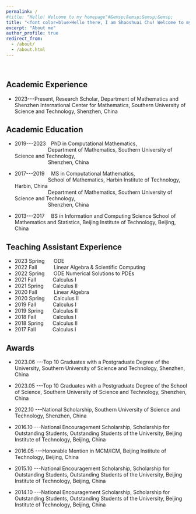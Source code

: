 ```yaml
---
permalink: /
#title: "Hello! Welcome to my homepage"#&emsp;&emsp;&emsp;&emsp;
title: "<font color=blue>Hello there, I am Shaoshuai Chu! Welcome to my homepage!</font>"
excerpt: "About me"
author_profile: true
redirect_from: 
  - /about/
  - /about.html
---
```


&nbsp;
&nbsp;


## Academic Experience

* 2023---Present, Research Scholar, Department of Mathematics and Shenzhen International Center for Mathematics, Southern University of Science and Technology, Shenzhen, China


## Academic Education

* 2019---2023&emsp;PhD in Computational Mathematics,             
&emsp;&emsp;&emsp;&emsp;&emsp;&emsp;&ensp;Department of Mathematics, Southern University of Science and Technology,     
&emsp;&emsp;&emsp;&emsp;&emsp;&emsp;&ensp;Shenzhen, China
  
* 2017---2019 &emsp;MS in Computational Mathematics,   
&emsp;&emsp;&emsp;&emsp;&emsp;&emsp;&ensp;School of Mathematics, Harbin Institute of Technology, Harbin, China   
&emsp;&emsp;&emsp;&emsp;&emsp;&emsp;&ensp;Department of Mathematics, Southern University of Science and Technology,   
&emsp;&emsp;&emsp;&emsp;&emsp;&emsp;&ensp;Shenzhen, China

* 2013---2017 &emsp;BS in Information and Computing Science
           School of Mathematics and Statistics, Beijing Institute of Technology, Beijing, China

## Teaching Assistant Experience
  * 2023 Spring  &emsp;&ensp;ODE
  * 2022 Fall    &emsp;&emsp;&ensp;&ensp;Linear Algebra & Scientific Computing
  * 2022 Spring  &emsp;&ensp;ODE Numerical Solutions to PDEs
  * 2021 Fall    &emsp;&emsp;&ensp;&ensp;Calculus I
  * 2021 Spring  &emsp;&ensp;Calculus II
  * 2020 Fall    &emsp;&emsp;&ensp;&ensp;Linear Algebra
  * 2020 Spring  &emsp;&ensp;Calculus II
  * 2019 Fall    &emsp;&emsp;&ensp;&ensp;Calculus I 
  * 2019 Spring  &emsp;&ensp;Calculus II
  * 2018 Fall    &emsp;&emsp;&ensp;&ensp;Calculus I 
  * 2018 Spring  &emsp;&ensp;Calculus II
  * 2017 Fall    &emsp;&emsp;&ensp;&ensp;Calculus I 
## Awards

* 2023.06 ---Top 10 Graduates with a Postgraduate Degree of the University, Southern University of Science and Technology, Shenzhen, China

* 2023.05 ---Top 10 Graduates with a Postgraduate Degree of the School of Science,
Southern University of Science and Technology, Shenzhen, China

* 2022.10 ---National Scholarship, Southern University of Science and Technology, Shenzhen, China

* 2016.10 ---National Encouragement Scholarship, Scholarship for Outstanding Students, Outstanding Students of the University, Beijing Institute of Technology, Beijing, China

* 2016.05 ---Honorable Mention in MCM/ICM, Beijing Institute of Technology, Beijing, China

* 2015.10 ---National Encouragement Scholarship, Scholarship for Outstanding Students, Outstanding Students of the University, Beijing Institute of Technology, Beijing, China

* 2014.10 ---National Encouragement Scholarship, Scholarship for Outstanding Students, Outstanding Students of the University, Beijing Institute of Technology, Beijing, China

&nbsp;
&nbsp;


